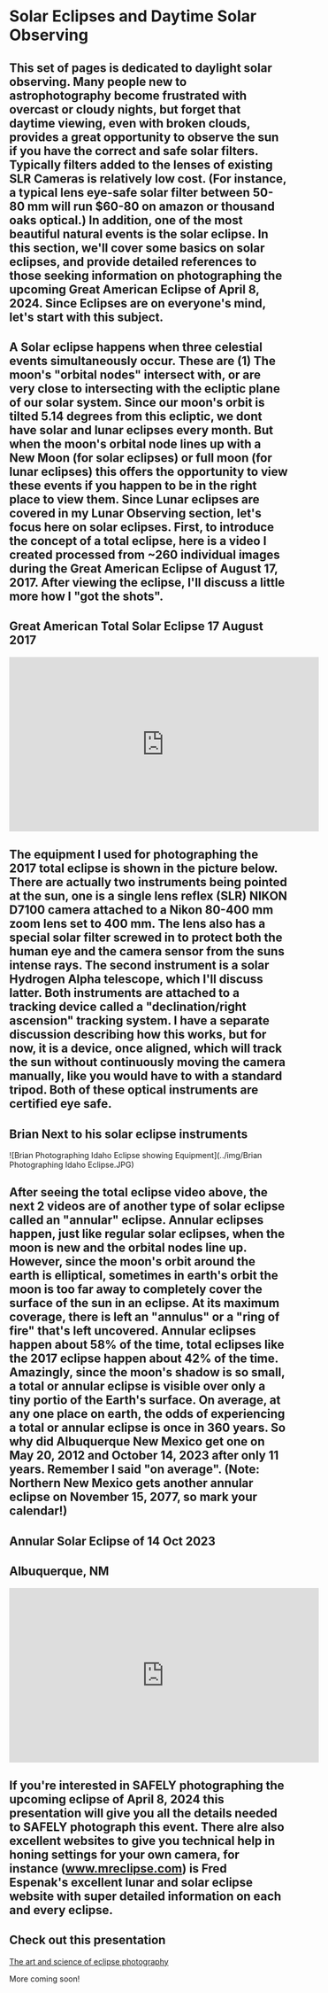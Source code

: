 # Solar Eclipses and Daytime Solar Observing 

## This set of pages is dedicated to daylight solar observing. Many people new to astrophotography become frustrated with overcast or cloudy nights, but forget that daytime viewing, even with broken clouds, provides a great opportunity to observe the sun if you have the correct and safe solar filters. Typically filters added to the lenses of existing SLR Cameras is relatively low cost. (For instance, a typical lens eye-safe solar filter between 50-80 mm will run $60-80 on amazon or thousand oaks optical.) In addition, one of the most beautiful natural events is the solar eclipse. In this section, we'll cover some basics on solar eclipses, and provide detailed references to those seeking information on photographing the upcoming Great American  Eclipse of April 8, 2024. Since Eclipses are on everyone's mind, let's start with this subject. 

## A Solar eclipse happens when three celestial events simultaneously occur. These are (1) The moon's "orbital nodes" intersect with, or are very close to intersecting with the ecliptic plane of our solar system. Since our moon's orbit is tilted 5.14 degrees from this ecliptic, we dont have solar and lunar eclipses every month. But when the moon's orbital node lines up with a New Moon (for solar eclipses) or full moon (for lunar eclipses) this offers the opportunity to view these events if you happen to be in the right place to view them. Since Lunar eclipses are covered in my Lunar Observing section, let's focus here on solar eclipses. First, to introduce the concept of a total eclipse, here is a video I created processed from ~260 individual images during the Great American Eclipse of August 17, 2017. After viewing the eclipse, I'll discuss a little more how I "got the shots". 

## Great American Total Solar Eclipse 17 August 2017

<iframe width="560" height="315" src="https://www.youtube.com/embed/GbsniW4NG88?si=n_z7JG4RwW6Wkqz4" title="YouTube video player" frameborder="0" allow="accelerometer; clipboard-write; encrypted-media; gyroscope; picture-in-picture; web-share" allowfullscreen></iframe>

## The equipment I used for photographing the 2017 total eclipse is shown in the picture below. There are actually two instruments being pointed at the sun, one is a single lens reflex (SLR) NIKON D7100 camera attached to a Nikon 80-400 mm zoom lens set to 400 mm. The lens also has a special solar filter screwed in to protect both the human eye and the camera sensor from the suns intense rays. The second instrument is a solar Hydrogen Alpha telescope, which I'll discuss latter. Both instruments are attached to a tracking device called a "declination/right ascension" tracking system. I have a separate discussion describing how this works, but for now, it is a device, once aligned, which will track the sun without continuously moving the camera manually, like you would have to with a standard tripod. Both of these optical instruments are certified eye safe.  

## Brian Next to his solar eclipse instruments

![Brian Photographing Idaho Eclipse showing Equipment](../img/Brian Photographing Idaho Eclipse.JPG)

## After seeing the total eclipse video above, the next 2 videos are of another type of solar eclipse called an "annular" eclipse. Annular eclipses happen, just like regular solar eclipses, when the moon is new and the orbital nodes line up. However, since the moon's orbit around the earth is elliptical, sometimes in earth's orbit the moon is too far away to completely cover the surface of the sun in an eclipse. At its maximum coverage, there is left an "annulus" or a "ring of fire" that's left uncovered. Annular eclipses happen about 58% of the time, total eclipses like the 2017 eclipse happen about 42% of the time. Amazingly, since the moon's shadow is so small, a total or annular eclipse is visible over only a tiny portio of the Earth's surface.  On average, at any one place on earth, the odds of experiencing a total or annular eclipse is once in 360 years. So why did Albuquerque New Mexico get one on May 20, 2012 and October 14, 2023 after only 11 years. Remember I said "on average". (Note: Northern New Mexico gets another annular eclipse on November 15, 2077, so mark your calendar!)  

## Annular Solar Eclipse of 14 Oct 2023

## Albuquerque, NM

<iframe width="560" height="315" src="https://www.youtube.com/embed/wKho_tsoPOg?si=hQA3T71WweC4ZfaR" title="YouTube video player" frameborder="0" allow="accelerometer; autoplay; clipboard-write; encrypted-media; gyroscope; picture-in-picture; web-share" allowfullscreen></iframe>

## If you're interested in SAFELY photographing the upcoming eclipse of April 8, 2024 this presentation will give you all the details needed to SAFELY photograph this event. There alre also excellent websites to give you technical help in honing settings for your own camera, for instance (www.mreclipse.com) is Fred Espenak's excellent lunar and solar eclipse website with super detailed information on each and every eclipse. 

## Check out this presentation


[The art and science of eclipse photography](https://www.dropbox.com/scl/fi/v4x1tr60t0vgwq474x2wl/Solar-and-Lunar-Centerville-6-Feb-2024.pdf?rlkey=zk5kxf3k6arr158mmpwpghebn&raw=1)




More coming soon!
